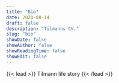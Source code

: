 ```yaml
---
title: "Bio"
date: 2020-08-14
draft: false
description: "Tilmanns CV."
slug: "bio"
showDate: false
showAuthor: false
showReadingTime: false
showEdit: false
---
```


{{< lead >}}
Tilmann life story
{{< /lead >}}
